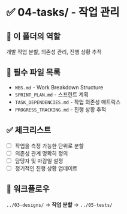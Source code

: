 # ✅ 04-tasks/ - 작업 관리

## 🎯 이 폴더의 역할
개발 작업 분할, 의존성 관리, 진행 상황 추적

## 📝 필수 파일 목록
- `WBS.md` - Work Breakdown Structure
- `SPRINT_PLAN.md` - 스프린트 계획
- `TASK_DEPENDENCIES.md` - 작업 의존성 매트릭스
- `PROGRESS_TRACKING.md` - 진행 상황 추적

## ✅ 체크리스트
- [ ] 작업을 측정 가능한 단위로 분할
- [ ] 의존성 관계 명확히 정의
- [ ] 담당자 및 마감일 설정
- [ ] 정기적인 진행 상황 업데이트

## 🔗 워크플로우
`../03-designs/` → **작업 분할** → `../05-tests/`